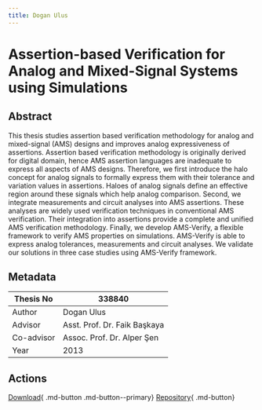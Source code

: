 ```yaml
---
title: Dogan Ulus
---
```

# Assertion-based Verification for Analog and Mixed-Signal Systems using Simulations

## Abstract

This thesis studies assertion based verification methodology for analog and mixed-signal (AMS) designs and improves analog expressiveness of assertions. Assertion based verification methodology is originally derived for digital domain, hence AMS assertion languages are inadequate to express all aspects of AMS designs. Therefore, we first introduce the halo concept for analog signals to formally express them with their tolerance and variation values in assertions. Haloes of analog signals define an effective region around these signals which help analog comparison. Second, we integrate measurements and circuit analyses into AMS assertions. These analyses are widely used verification techniques in conventional AMS verification. Their integration into assertions provide a complete and unified AMS verification methodology. Finally, we develop AMS-Verify, a flexible framework to verify AMS properties on simulations. AMS-Verify is able to express analog tolerances, measurements and circuit analyses. We validate our solutions in three case studies using AMS-Verify framework.

## Metadata

| Thesis No  | 338840                       |
| ---------- | ---------------------------- | 
| Author     | Dogan Ulus                   |
| Advisor    | Asst. Prof. Dr. Faik Başkaya |
| Co-advisor | Assoc. Prof. Dr. Alper Şen   |
| Year       | 2013                         |

## Actions 

[Download](https://tez.yok.gov.tr/UlusalTezMerkezi/TezGoster?key=vVNzTGHHhjH-u3WMToxQ-vAcMM_MnKfLv02Trvo1VY4YLjTbeWTq2zIB_Ci5ckvK){ .md-button .md-button--primary}
[Repository](https://github.com/doganulus/AMS-Verify){ .md-button}